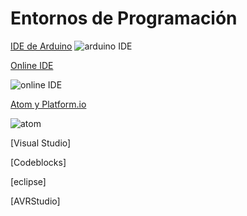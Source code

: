 # Entornos de Programación


[IDE de Arduino](http://arduino.cc)
![arduino IDE](https://tinusaur.files.wordpress.com/2014/07/arduinoide_sketch.png?w=700)

[Online IDE](https://create.arduino.cc/editor)

![online IDE](https://www.arduino.cc/en/uploads/Main/Create-software2.svg)

[Atom y Platform.io](https://platformio.org/)


![atom](https://platformio.org/images/demo/ide/ide-atom-platformio.png)


[Visual Studio]

[Codeblocks]

[eclipse]

[AVRStudio]
